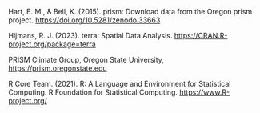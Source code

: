 Hart, E. M., & Bell, K. (2015). prism: Download data from the Oregon prism project. https://doi.org/10.5281/zenodo.33663

Hijmans, R. J. (2023). terra: Spatial Data Analysis. https://CRAN.R-project.org/package=terra

PRISM Climate Group, Oregon State University, https://prism.oregonstate.edu

R Core Team. (2021). R: A Language and Environment for Statistical Computing. R Foundation for Statistical Computing. https://www.R-project.org/
